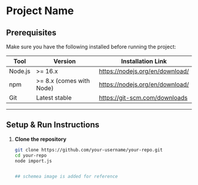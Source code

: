 # Project Name

## Prerequisites

Make sure you have the following installed before running the project:

| Tool         | Version          | Installation Link                             |
|--------------|------------------|----------------------------------------------|
| Node.js      | >= 16.x          | https://nodejs.org/en/download/              |
| npm          | >= 8.x (comes with Node) | https://nodejs.org/en/download/       |     |
| Git          | Latest stable    | https://git-scm.com/downloads                  |

---

## Setup & Run Instructions

1. **Clone the repository**
   ```bash
   git clone https://github.com/your-username/your-repo.git
   cd your-repo
   node import.js


   ## schemea image is added for reference 
 
